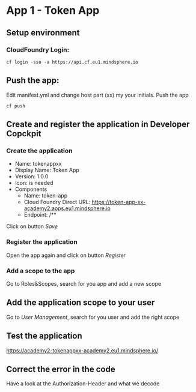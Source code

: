 # App 1 - Token App

## Setup environment

### CloudFoundry Login:
```
cf login -sso -a https://api.cf.eu1.mindsphere.io
```

## Push the app:
Edit manifest.yml and change host part (xx) my your initials. Push the app

```
cf push
```

## Create and register the application in Developer Copckpit

### Create the application
* Name: tokenappxx
* Display Name: Token App
* Version: 1.0.0
* Icon: is needed
* Components
  * Name: token-app
  * Cloud Foundry Direct URL: https://token-app-xx-academy2.apps.eu1.mindsphere.io
  * Endpoint: /**

Click on button *Save*

### Register the application
Open the app again and click on button *Register*

### Add a scope to the app
Go to Roles&Scopes, search for you app and add a new scope

## Add the application scope to your user
Go to *User Management*, search for you user and add the right scope

## Test the application
<https://academy2-tokenappxx-academy2.eu1.mindsphere.io/>

## Correct the error in the code
Have a look at the Authorization-Header and what we decode



